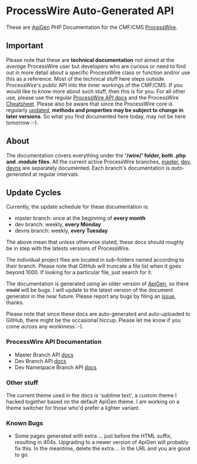 # ProcessWire Auto-Generated API

These are [ApiGen](http://www.apigen.org/) PHP Documentation for the CMF/CMS [ProcessWire](http://processwire.com). 

## Important
Please note that these are **technical documentation** not aimed at the *average* ProcessWire user but developers who are curious or need to find out in more detail about a specific ProcessWire class or function and/or use this as a reference. Most of the technical stuff here steps outside ProcessWire's public API into the inner workings of the CMF/CMS. If you would like to know more about such stuff, then this is for you. For all other use, please use the regular [ProcessWire API docs](http://processwire.com/api/) and the ProcessWire [Cheatsheet](http://cheatsheet.processwire.com/). Please also be aware that since the ProcessWire core is regularly [updated](https://github.com/ryancramerdesign/ProcessWire/commits/dev), **methods and properties may be subject to change in later versions**. So what you find documented here today, may not be here tomorrow :-). 

## About
The documentation covers everything under the **'/wire/' folder, both .php and .module files**. All the current active ProcessWire branches, [master](https://github.com/ryancramerdesign/ProcessWire), [dev](https://github.com/ryancramerdesign/ProcessWire/tree/dev), [devns](https://github.com/ryancramerdesign/ProcessWire/tree/devns) are separately documented. Each branch's documentation is *auto-generated* at regular intervals. 


## Update Cycles
Currently, the update schedule for these documentation is:

* master branch: once at the beginning of **every month**
* dev branch: weekly, **every Monday**
* devns branch: weekly, **every Tuesday**

The above mean that unless otherwise stated, these docs should roughly be in step with the latests versions of ProcessWire.


The individual project files are located in sub-folders named according to their branch. Please note that GitHub will truncate a file list when it goes beyond 1000. If looking for a particular file, just search for it.


The documentation is generated using an older version of [ApiGen](https://github.com/ApiGen/ApiGen/), so there ~~could~~ will be bugs. I will update to the latest version of the document generator in the near future. Please report any bugs by filing an [issue](https://github.com/kongondo/ProcessWireAPIGen/issues), thanks.


Please note that since these docs are auto-generated and auto-uploaded to GitHub, there might be the occasional hiccup. Please let me know if you come across any wonkiness :-).


### ProcessWire API Documentation

* Master Branch API [docs](http://kongondo.github.io/ProcessWireAPIGen/master/)
* Dev Branch API [docs](http://kongondo.github.io/ProcessWireAPIGen/dev/)
* Dev Namespace Branch API [docs](http://kongondo.github.io/ProcessWireAPIGen/devns/)


### Other stuff

The current theme used in the docs is 'sublime text', a custom theme I hacked together based on the default ApiGen theme. I am working on a theme switcher for those who'd prefer a lighter variant.


### Known Bugs

* Some pages generated with extra *...* just before the HTML suffix, resulting in 404s. Upgrading to a newer version of ApiGen will probably fix this. In the meantime, delete the extra *...* in the URL and you are good to go.